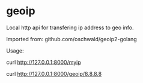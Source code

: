 # geoip
Local http api for transfering ip address to geo info.

Imported from:
github.com/oschwald/geoip2-golang

Usage:

curl http://127.0.0.1:8000/myip

curl http://127.0.0.1:8000/geoip/8.8.8.8

